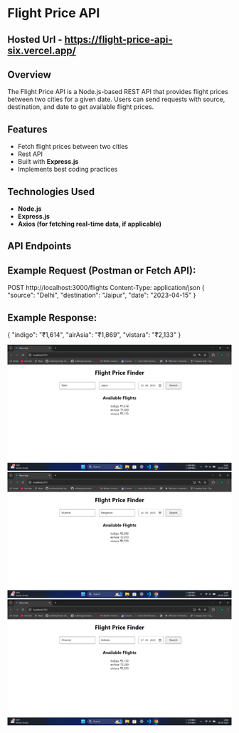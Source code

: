 # Flight Price API

## Hosted Url - https://flight-price-api-six.vercel.app/

## Overview
The Flight Price API is a Node.js-based REST API that provides flight prices between two cities for a given date. Users can send requests with source, destination, and date to get available flight prices.

## Features
- Fetch flight prices between two cities
- Rest API
- Built with **Express.js**
- Implements best coding practices

## Technologies Used
- **Node.js**
- **Express.js**
- **Axios (for fetching real-time data, if applicable)**

## API Endpoints

## Example Request (Postman or Fetch API):

POST http://localhost:3000/flights
Content-Type: application/json
{
  "source": "Delhi",
  "destination": "Jaipur",
  "date": "2023-04-15"
}

## Example Response:

{
  "indigo": "₹1,614",
  "airAsia": "₹1,869",
  "vistara": "₹2,133"
}

![Results Screenshot](./Screenshot%20(1).png)
![Results Screenshot](./Screenshot%20(2).png)
![Results Screenshot](./Screenshot%20(3).png)







